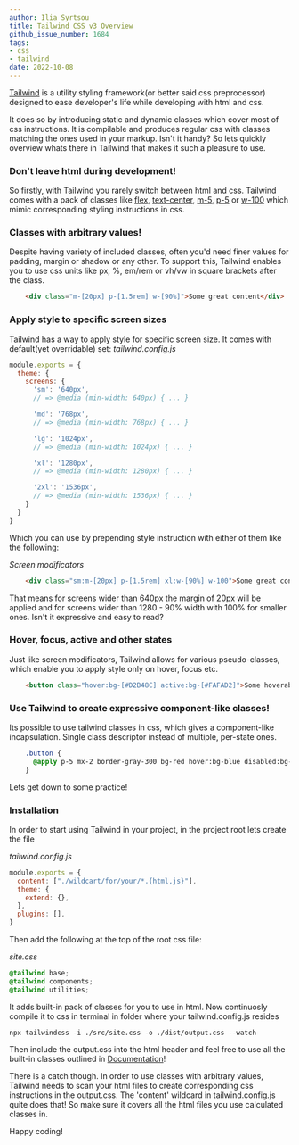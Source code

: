 ```yaml
---
author: Ilia Syrtsou
title: Tailwind CSS v3 Overview
github_issue_number: 1684
tags:
- css
- tailwind
date: 2022-10-08
---
```


[Tailwind](https://tailwindcss.com/) is a utility styling framework(or better said css preprocessor) designed to ease developer's life while developing with html and css.

It does so by introducing static and dynamic classes which cover most of css instructions.
It is compilable and produces regular css with classes matching the ones used in your markup. Isn't it handy?
So lets quickly overview whats there in Tailwind that makes it such a pleasure to use.

### Don't leave html during development!

So firstly, with Tailwind you rarely switch between html and css.
Tailwind comes with a pack of classes like [flex](https://tailwindcss.com/docs/flex), [text-center](https://tailwindcss.com/docs/text-align), [m-5](https://tailwindcss.com/docs/margin), [p-5](https://tailwindcss.com/docs/padding) or [w-100](https://tailwindcss.com/docs/width) which mimic corresponding styling instructions in css.

### Classes with arbitrary values!

Despite having variety of included classes, often you'd need finer values for padding, margin or shadow or any other.
To support this, Tailwind enables you to use css units like px, %, em/rem or vh/vw in square brackets after the class.

```html
    <div class="m-[20px] p-[1.5rem] w-[90%]">Some great content</div>
```


### Apply style to specific screen sizes

Tailwind has a way to apply style for specific screen size.
It comes with default(yet overridable) set:
*tailwind.config.js*
```javascript
module.exports = {
  theme: {
    screens: {
      'sm': '640px',
      // => @media (min-width: 640px) { ... }

      'md': '768px',
      // => @media (min-width: 768px) { ... }

      'lg': '1024px',
      // => @media (min-width: 1024px) { ... }

      'xl': '1280px',
      // => @media (min-width: 1280px) { ... }

      '2xl': '1536px',
      // => @media (min-width: 1536px) { ... }
    }
  }
}
```

Which you can use by prepending style instruction with either of them like the following:

*Screen modificators*
```html
    <div class="sm:m-[20px] p-[1.5rem] xl:w-[90%] w-100">Some great content</div>
```

That means for screens wider than 640px the margin of 20px will be applied and for screens wider than 1280 - 90% width with 100% for smaller ones.
Isn't it expressive and easy to read?

### Hover, focus, active and other states

Just like screen modificators, Tailwind allows for various pseudo-classes, which enable you to apply style only on hover, focus etc.

```html
    <button class="hover:bg-[#D2B48C] active:bg-[#FAFAD2]">Some hoverable active content</button>
```

### Use Tailwind to create expressive component-like classes!

Its possible to use tailwind classes in css, which gives a component-like incapsulation. 
Single class descriptor instead of multiple, per-state ones.

```css
    .button {
      @apply p-5 mx-2 border-gray-300 bg-red hover:bg-blue disabled:bg-grey
    }
```

Lets get down to some practice!

### Installation

In order to start using Tailwind in your project, in the project root lets create the file

*tailwind.config.js*
```javascript
module.exports = {
  content: ["./wildcart/for/your/*.{html,js}"],
  theme: {
    extend: {},
  },
  plugins: [],
}
```

Then add the following at the top of the root css file:

*site.css*
```css
@tailwind base;
@tailwind components;
@tailwind utilities;
```

It adds built-in pack of classes for you to use in html.
Now continuosly compile it to css in terminal in folder where your tailwind.config.js resides

```Shell Session
npx tailwindcss -i ./src/site.css -o ./dist/output.css --watch
```

Then include the output.css into the html header and feel free to use all the built-in classes outlined in [Documentation](https://tailwindcss.com/docs/flex)!

There is a catch though.
In order to use classes with arbitrary values, Tailwind needs to scan your html files to create corresponding css instructions in the output.css.
The 'content' wildcard in tailwind.config.js quite does that! So make sure it covers all the html files you use calculated classes in.

Happy coding!
